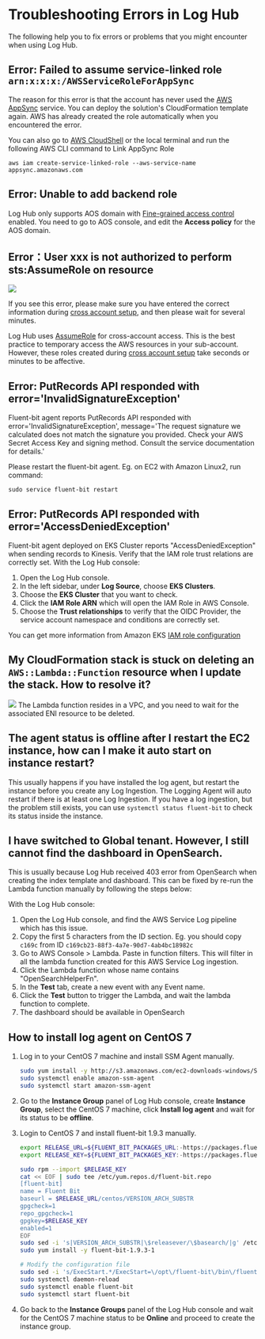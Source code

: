 # Troubleshooting Errors in Log Hub

The following help you to fix errors or problems that you might encounter when using Log Hub.

## Error: Failed to assume service-linked role `arn:x:x:x:/AWSServiceRoleForAppSync`

The reason for this error is that the account has never used the [AWS AppSync](https://aws.amazon.com/appsync/) service. You can deploy the solution's CloudFormation template again. AWS has already created the role automatically when you encountered the error. 

You can also go to [AWS CloudShell](https://aws.amazon.com/cloudshell/) or the local terminal and run the following AWS CLI command to Link AppSync Role

```
aws iam create-service-linked-role --aws-service-name appsync.amazonaws.com
```

## Error: Unable to add backend role

Log Hub only supports AOS domain with [Fine-grained access control](https://docs.aws.amazon.com/opensearch-service/latest/developerguide/fgac.html) enabled.
You need to go to AOS console, and edit the **Access policy** for the AOS domain.

## Error：User xxx is not authorized to perform sts:AssumeRole on resource

![](../images/faq/assume-role-latency.png)

If you see this error, please make sure you have entered the correct information during [cross account setup](./link-account/index.md), and then please wait for several minutes.

Log Hub uses [AssumeRole](https://docs.aws.amazon.com/STS/latest/APIReference/API_AssumeRole.html) for cross-account access.
This is the best practice to temporary access the AWS resources in your sub-account. 
However, these roles created during [cross account setup](./link-account/index.md) take seconds or minutes to be affective.


## Error: PutRecords API responded with error='InvalidSignatureException'

Fluent-bit agent reports PutRecords API responded with error='InvalidSignatureException', message='The request signature we calculated does not match the signature you provided. Check your AWS Secret Access Key and signing method. Consult the service documentation for details.'

Please restart the fluent-bit agent. Eg. on EC2 with Amazon Linux2, run command:
```commandline
sudo service fluent-bit restart
```

## Error: PutRecords API responded with error='AccessDeniedException'

Fluent-bit agent deployed on EKS Cluster reports "AccessDeniedException" when sending records to Kinesis. Verify that 
the IAM role trust relations are correctly set. With the Log Hub console:

1. Open the Log Hub console.
2. In the left sidebar, under **Log Source**, choose **EKS Clusters**.
3. Choose the **EKS Cluster** that you want to check.
4. Click the **IAM Role ARN** which will open the IAM Role in AWS Console.
5. Choose the **Trust relationships** to verify that the OIDC Provider, the service account namespace and conditions are correctly set.

You can get more information from Amazon EKS [IAM role configuration](https://docs.aws.amazon.com/eks/latest/userguide/iam-roles-for-service-accounts-technical-overview.html#iam-role-configuration)

## My CloudFormation stack is stuck on deleting an `AWS::Lambda::Function` resource when I update the stack. How to resolve it?
![](../images/faq/cloudformation-stuck.png)
The Lambda function resides in a VPC, and you need to wait for the associated ENI resource to be deleted.


## The agent status is offline after I restart the EC2 instance, how can I make it auto start on instance restart?

This usually happens if you have installed the log agent, but restart the instance before you create any Log Ingestion. The Logging
Agent will auto restart if there is at least one Log Ingestion. If you have a log ingestion, but the problem still exists, you can use `systemctl status fluent-bit`
to check its status inside the instance.

## I have switched to Global tenant. However, I still cannot find the dashboard in OpenSearch.

This is usually because Log Hub received 403 error from OpenSearch when creating the index template and dashboard. This 
can be fixed by re-run the Lambda function manually by following the steps below:

With the Log Hub console:

1. Open the Log Hub console, and find the AWS Service Log pipeline which has this issue.
2. Copy the first 5 characters from the ID section. Eg. you should copy `c169c` from ID `c169cb23-88f3-4a7e-90d7-4ab4bc18982c`
3. Go to AWS Console > Lambda. Paste in function filters. This will filter in all the lambda function created for this AWS Service Log ingestion.
4. Click the Lambda function whose name contains "OpenSearchHelperFn".
5. In the **Test** tab, create a new event with any Event name.
6. Click the **Test** button to trigger the Lambda, and wait the lambda function to complete.
7. The dashboard should be available in OpenSearch

## How to install log agent on CentOS 7

1. Log in to your CentOS 7 machine and install SSM Agent manually.

    ```bash
    sudo yum install -y http://s3.amazonaws.com/ec2-downloads-windows/SSMAgent/latest/linux_amd64/amazon-ssm-agent.rpm
    sudo systemctl enable amazon-ssm-agent
    sudo systemctl start amazon-ssm-agent
    ```
2. Go to the **Instance Group** panel of Log Hub console, create **Instance Group**, select the CentOS 7 machine, click **Install log agent** and wait for its status to be **offline**.
3. Login to CentOS 7 and install fluent-bit 1.9.3 manually.

    ```bash
    export RELEASE_URL=${FLUENT_BIT_PACKAGES_URL:-https://packages.fluentbit.io}
    export RELEASE_KEY=${FLUENT_BIT_PACKAGES_KEY:-https://packages.fluentbit.io/fluentbit.key}

    sudo rpm --import $RELEASE_KEY
    cat << EOF | sudo tee /etc/yum.repos.d/fluent-bit.repo
    [fluent-bit]
    name = Fluent Bit
    baseurl = $RELEASE_URL/centos/VERSION_ARCH_SUBSTR
    gpgcheck=1
    repo_gpgcheck=1
    gpgkey=$RELEASE_KEY
    enabled=1
    EOF
    sudo sed -i 's|VERSION_ARCH_SUBSTR|\$releasever/\$basearch/|g' /etc/yum.repos.d/fluent-bit.repo
    sudo yum install -y fluent-bit-1.9.3-1

    # Modify the configuration file
    sudo sed -i 's/ExecStart.*/ExecStart=\/opt\/fluent-bit\/bin\/fluent-bit -c \/opt\/fluent-bit\/etc\/fluent-bit.conf/g' /usr/lib/systemd/system/fluent-bit.service
    sudo systemctl daemon-reload
    sudo systemctl enable fluent-bit
    sudo systemctl start fluent-bit
    ```
4. Go back to the **Instance Groups** panel of the Log Hub console and wait for the CentOS 7 machine status to be **Online** and proceed to create the instance group.